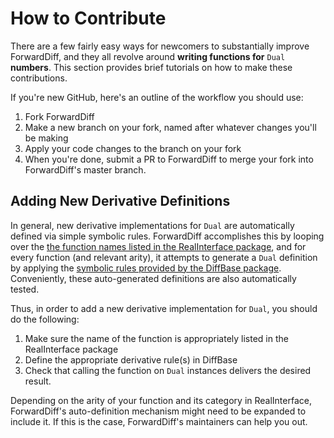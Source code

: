 # How to Contribute

There are a few fairly easy ways for newcomers to substantially improve ForwardDiff, and
they all revolve around **writing functions for** `Dual` **numbers**. This section
provides brief tutorials on how to make these contributions.

If you're new GitHub, here's an outline of the workflow you should use:

1. Fork ForwardDiff
2. Make a new branch on your fork, named after whatever changes you'll be making
3. Apply your code changes to the branch on your fork
4. When you're done, submit a PR to ForwardDiff to merge your fork into ForwardDiff's master branch.

## Adding New Derivative Definitions

In general, new derivative implementations for `Dual` are automatically defined via simple
symbolic rules. ForwardDiff accomplishes this by looping over the [the function names listed
in the RealInterface package](https://github.com/jrevels/RealInterface.jl), and for every
function (and relevant arity), it attempts to generate a `Dual` definition by applying the
[symbolic rules provided by the DiffBase package](https://github.com/JuliaDiff/DiffBase.jl/blob/master/src/rules.jl).
Conveniently, these auto-generated definitions are also automatically tested.

Thus, in order to add a new derivative implementation for `Dual`, you should do the
following:

1. Make sure the name of the function is appropriately listed in the RealInterface package
2. Define the appropriate derivative rule(s) in DiffBase
3. Check that calling the function on `Dual` instances delivers the desired result.

Depending on the arity of your function and its category in RealInterface, ForwardDiff's
auto-definition mechanism might need to be expanded to include it. If this is the case,
ForwardDiff's maintainers can help you out.
